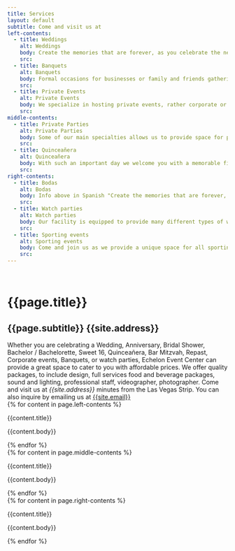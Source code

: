 ```yaml
---
title: Services
layout: default
subtitle: Come and visit us at
left-contents:
  - title: Weddings
    alt: Weddings
    body: Create the memories that are forever, as you celebrate the new beginning in our intimate location off the Las Vegas Strip. Echelon Event Center, is elegant, classy, which accommodate all individuals with affordable prices
    src: 
  - title: Banquets
    alt: Banquets
    body: Formal occasions for businesses or family and friends gatherings. Echelon is the perfect look to accomplish the goal of providing a beautiful and elegant space with our design team. We will keep the tradition held to enhance the prestige of host, or reinforce social bonds amongst joint contributors
    src: 
  - title: Private Events
    alt: Private Events
    body: We specialize in hosting private events, rather corporate or private events, Echelon Event Center is the place to be. Having a perfect location, and spacious venue to provides intimate and appealing services.
    src: 
middle-contents:
  - title: Private Parties
    alt: Private Parties
    body: Some of our main specialties allows us to provide space for private events to include, birthday parties, bachelor & bachelorette, theme events, baby showers, anniversary or whatever your special occasion is, Echelon Event Center has affordable prices through packages to suite our customer needs.
    src: 
  - title: Quinceañera
    alt: Quinceañera
    body: With such an important day we welcome you with a memorable fiesta and celebrate the coming of age and this historic ceremony for your special loved one. As the family party while assisting on young adulthood.
    src: 
right-contents:
  - title: Bodas
    alt: Bodas
    body: Info above in Spanish "Create the memories that are forever, as you celebrate the new beginning in our intimate location off the Las Vegas Strip. Echelon Event Center, is elegant, classy, which accommodate all individuals with affordable prices."
    src: 
  - title: Watch parties
    alt: Watch parties
    body: Our facility is equipped to provide many different types of watch parties, from live or recorded events, videos, movies, political or social events, allowing the viewers to interact, eat, drink, all while in an appealing atmosphere which also can be seen through news feed and timelines.
    src: 
  - title: Sporting events
    alt: Sporting events
    body: Come and join us as we provide a unique space for all sporting events. With Las Vegas now the place for NHL, NFL, WNBA, and with being the &num;1 destination for March Madness college basketball, Echelon Event Center is the perfect location to host all sporting events in addition to all major sports draft watch parties.
    src: 
---
```

<div>
    <div class="container content">
      <br/>
      <h1 class="is-size-3 has-text-centered">{{page.title}}</h1>
      <h2 class="is-size-5 has-text-centered">{{page.subtitle}} {{site.address}}</h2>
      Whether you are celebrating a Wedding, Anniversary, Bridal Shower, Bachelor &sol; Bachelorette,  Sweet 16, Quinceañera, Bar Mitzvah, Repast, Corporate events, Banquets, or watch parties, Echelon Event Center can provide a great space to cater to you with affordable prices. We offer quality packages, to include design, full services food and beverage packages, sound and lighting, professional staff, videographer, photographer. Come and visit us at <address style="display:inline;">{{site.address}}</address> minutes from the Las Vegas Strip. You can also inquire by emailing us at <a href="mailto:{{site.email}}">{{site.email}}</a>
    </div>
    <div class="tile is-ancestor">
        <div class="tile is-parent is-vertical">
            {% for content in page.left-contents %}
                <div class="tile is-parent">
                    <article class="tile is-child">
                      <div>
                          <!-- <figure class="image is-square">
                              <img src="{{content.src}}" alt="{{content.alt}}"/>
                          </figure> -->
                          <p class="subtitle has-text-centered content">{{content.title}}</p>
                      </div>
                        <p>{{content.body}}</p>
                    </article>
                </div>
            {% endfor %}
        </div>
        <div class="tile is-parent is-vertical">
            {% for content in page.middle-contents %}
                <div class="tile is-parent">
                    <article class="tile is-child">
                      <div>
                          <!-- <figure class="image is-square">
                              <img src="{{content.src}}" alt="{{content.alt}}"/>
                          </figure> -->
                          <p class="subtitle has-text-centered content">{{content.title}}</p>
                      </div>
                        <p>{{content.body}}</p>
                    </article>
                </div>
            {% endfor %}
        </div>
        <div class="tile is-parent is-vertical">
            {% for content in page.right-contents %}
                <div class="tile is-parent">
                    <article class="tile is-child">
                        <div>
                          <!-- <figure class="image is-square">
                              <img src="{{content.src}}" alt="{{content.alt}}"/>
                          </figure> -->
                          <p class="subtitle has-text-centered content">{{content.title}}</p>
                        </div>
                        <p>{{content.body}}</p>
                    </article>
                </div>
            {% endfor %}
        </div>
    </div>
</div>